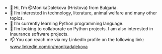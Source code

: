 - 👋 Hi, I’m @MonikaDalekova (Hristova) from Bulgaria.
- 👀 I’m interested in technology, literature, animal welfare and many other topics.
- 🌱 I’m currently learning Python programming language.
- 💞️ I’m looking to collaborate on Python projects. I am also interested in insurance software projects.
- 📫 You can reach me via my LinkedIn profile on the following link: www.linkedin.com/in/monikadalekova

